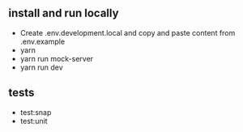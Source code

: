 ## install and run locally

- Create .env.development.local and copy and paste content from .env.example
- yarn
- yarn run mock-server
- yarn run dev

## tests

- test:snap
- test:unit
